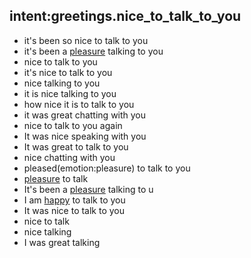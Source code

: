 ## intent:greetings.nice_to_talk_to_you
- it's been so nice to talk to you
- it's been a [pleasure](emotion) talking to you
- nice to talk to you
- it's nice to talk to you
- nice talking to you
- it is nice talking to you
- how nice it is to talk to you
- it was great chatting with you
- nice to talk to you again 
- It was nice speaking with you
- It was great to talk to you
- nice chatting with you
- pleased(emotion:pleasure) to talk to you
- [pleasure](emotion) to talk
- It's been a [pleasure](emotion) talking to u
- I am [happy](emotion) to talk to you
- It was nice to talk to you
- nice to talk
- nice talking
- I was great talking